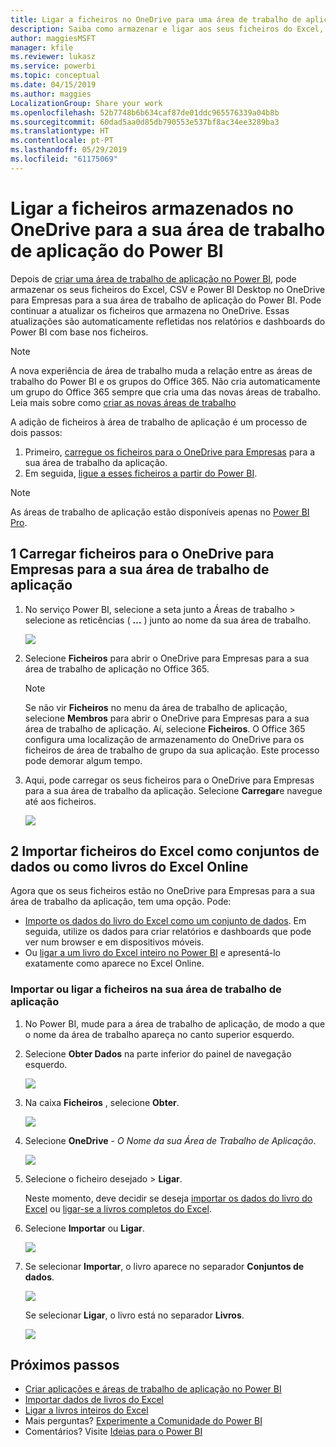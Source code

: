 ```yaml
---
title: Ligar a ficheiros no OneDrive para uma área de trabalho de aplicação do Power BI
description: Saiba como armazenar e ligar aos seus ficheiros do Excel, CSV e Power BI Desktop no OneDrive para a sua área de trabalho de aplicação do Power BI.
author: maggiesMSFT
manager: kfile
ms.reviewer: lukasz
ms.service: powerbi
ms.topic: conceptual
ms.date: 04/15/2019
ms.author: maggies
LocalizationGroup: Share your work
ms.openlocfilehash: 52b7748b6b634caf87de01ddc965576339a04b8b
ms.sourcegitcommit: 60dad5aa0d85db790553e537bf8ac34ee3289ba3
ms.translationtype: HT
ms.contentlocale: pt-PT
ms.lasthandoff: 05/29/2019
ms.locfileid: "61175069"
---
```

# <a name="connect-to-files-stored-in-onedrive-for-your-power-bi-app-workspace"></a>Ligar a ficheiros armazenados no OneDrive para a sua área de trabalho de aplicação do Power BI
Depois de [criar uma área de trabalho de aplicação no Power BI](service-create-distribute-apps.md), pode armazenar os seus ficheiros do Excel, CSV e Power BI Desktop no OneDrive para Empresas para a sua área de trabalho de aplicação do Power BI. Pode continuar a atualizar os ficheiros que armazena no OneDrive. Essas atualizações são automaticamente refletidas nos relatórios e dashboards do Power BI com base nos ficheiros. 

> [!NOTE]
> A nova experiência de área de trabalho muda a relação entre as áreas de trabalho do Power BI e os grupos do Office 365. Não cria automaticamente um grupo do Office 365 sempre que cria uma das novas áreas de trabalho. Leia mais sobre como [criar as novas áreas de trabalho](service-create-the-new-workspaces.md)

A adição de ficheiros à área de trabalho de aplicação é um processo de dois passos: 

1. Primeiro, [carregue os ficheiros para o OneDrive para Empresas](service-connect-to-files-in-app-workspace-onedrive-for-business.md#1-upload-files-to-the-onedrive-for-business-for-your-app-workspace) para a sua área de trabalho da aplicação.
2. Em seguida, [ligue a esses ficheiros a partir do Power BI](service-connect-to-files-in-app-workspace-onedrive-for-business.md#2-import-excel-files-as-datasets-or-as-excel-online-workbooks).

> [!NOTE]
> As áreas de trabalho de aplicação estão disponíveis apenas no [Power BI Pro](service-features-license-type.md).
> 

## <a name="1-upload-files-to-the-onedrive-for-business-for-your-app-workspace"></a>1 Carregar ficheiros para o OneDrive para Empresas para a sua área de trabalho de aplicação
1. No serviço Power BI, selecione a seta junto a Áreas de trabalho > selecione as reticências ( **…** ) junto ao nome da sua área de trabalho. 
   
   ![](media/service-connect-to-files-in-app-workspace-onedrive-for-business/power-bi-app-ellipsis.png)
2. Selecione **Ficheiros** para abrir o OneDrive para Empresas para a sua área de trabalho de aplicação no Office 365.
   
   > [!NOTE]
   > Se não vir **Ficheiros** no menu da área de trabalho de aplicação, selecione **Membros** para abrir o OneDrive para Empresas para a sua área de trabalho de aplicação. Aí, selecione **Ficheiros**. O Office 365 configura uma localização de armazenamento do OneDrive para os ficheiros de área de trabalho de grupo da sua aplicação. Este processo pode demorar algum tempo. 
   > 
   > 
3. Aqui, pode carregar os seus ficheiros para o OneDrive para Empresas para a sua área de trabalho da aplicação. Selecione **Carregar**e navegue até aos ficheiros.
   
   ![](media/service-connect-to-files-in-app-workspace-onedrive-for-business/pbi_grpfilesonedrive.png)

## <a name="2-import-excel-files-as-datasets-or-as-excel-online-workbooks"></a>2 Importar ficheiros do Excel como conjuntos de dados ou como livros do Excel Online
Agora que os seus ficheiros estão no OneDrive para Empresas para a sua área de trabalho da aplicação, tem uma opção. Pode: 

* [Importe os dados do livro do Excel como um conjunto de dados](service-get-data-from-files.md). Em seguida, utilize os dados para criar relatórios e dashboards que pode ver num browser e em dispositivos móveis.
* Ou [ligar a um livro do Excel inteiro no Power BI](service-excel-workbook-files.md) e apresentá-lo exatamente como aparece no Excel Online.

### <a name="import-or-connect-to-the-files-in-your-app-workspace"></a>Importar ou ligar a ficheiros na sua área de trabalho de aplicação
1. No Power BI, mude para a área de trabalho de aplicação, de modo a que o nome da área de trabalho apareça no canto superior esquerdo. 
2. Selecione **Obter Dados** na parte inferior do painel de navegação esquerdo. 
   
   ![](media/service-connect-to-files-in-app-workspace-onedrive-for-business/power-bi-app-get-data-button.png)
3. Na caixa **Ficheiros** , selecione **Obter**.
   
   ![](media/service-connect-to-files-in-app-workspace-onedrive-for-business/pbi_getfiles.png)
4. Selecione **OneDrive** - *O Nome da sua Área de Trabalho de Aplicação*.
   
    ![](media/service-connect-to-files-in-app-workspace-onedrive-for-business/pbi_grp_one_drive_shrpt.png)
5. Selecione o ficheiro desejado > **Ligar**.
   
    Neste momento, deve decidir se deseja [importar os dados do livro do Excel](service-get-data-from-files.md) ou [ligar-se a livros completos do Excel](service-excel-workbook-files.md).
6. Selecione **Importar** ou **Ligar**.
   
    ![](media/service-connect-to-files-in-app-workspace-onedrive-for-business/pbi_importexceldataorwholecrop.png)
7. Se selecionar **Importar**, o livro aparece no separador **Conjuntos de dados**. 
   
    ![](media/service-connect-to-files-in-app-workspace-onedrive-for-business/power-bi-app-excel-file-import.png)
   
    Se selecionar **Ligar**, o livro está no separador **Livros**.
   
    ![](media/service-connect-to-files-in-app-workspace-onedrive-for-business/power-bi-app-excel-file-connect.png)

## <a name="next-steps"></a>Próximos passos
* [Criar aplicações e áreas de trabalho de aplicação no Power BI](service-create-distribute-apps.md)
* [Importar dados de livros do Excel](service-get-data-from-files.md)
* [Ligar a livros inteiros do Excel](service-excel-workbook-files.md)
* Mais perguntas? [Experimente a Comunidade do Power BI](http://community.powerbi.com/)
* Comentários? Visite [Ideias para o Power BI](https://ideas.powerbi.com/forums/265200-power-bi)

